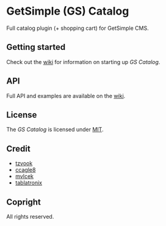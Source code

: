# GetSimple (GS) Catalog
Full catalog plugin (+ shopping cart) for GetSimple CMS.

## Getting started
Check out the [wiki](//github.com/lokothodida/gs-catalog/wiki) for information on starting up *GS Catalog*.

## API
Full API and examples are available on the [wiki](//github.com/lokothodida/gs-catalog/wiki).

## License
The *GS Catalog* is licensed under [MIT](http://www.opensource.org/licenses/MIT).

## Credit
* [tzvook](//github.com/Tzvook/)
* [ccagle8](http://chriscagle.me/)
* [mvlcek](http://mvlcek.bplaced.net)
* [tablatronix](//github.com/tablatronix)

## Copright
All rights reserved.

